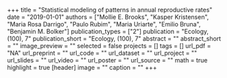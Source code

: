 +++
title = "Statistical modeling of patterns in annual reproductive rates"
date = "2019-01-01"
authors = ["Mollie E. Brooks", "Kasper Kristensen", "Maria Rosa Darrigo", "Paulo Rubim", "Maria Uriarte", "Emilio Bruna", "Benjamin M. Bolker"]
publication_types = ["2"]
publication = "Ecology, (100), 7"
publication_short = "Ecology, (100), 7"
abstract = ""
abstract_short = ""
image_preview = ""
selected = false
projects = []
tags = []
url_pdf = "NA"
url_preprint = ""
url_code = ""
url_dataset = ""
url_project = ""
url_slides = ""
url_video = ""
url_poster = ""
url_source = ""
math = true
highlight = true
[header]
image = ""
caption = ""
+++
